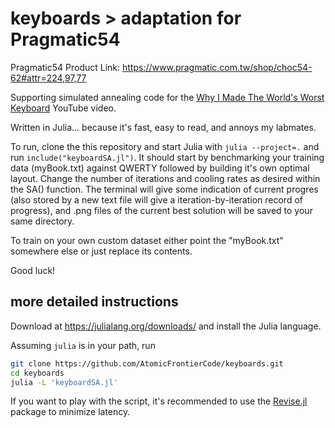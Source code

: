 # keyboards > adaptation for Pragmatic54

Pragmatic54 Product Link:
https://www.pragmatic.com.tw/shop/choc54-62#attr=224,97,77


Supporting simulated annealing code for the [Why I Made The World's Worst Keyboard](https://youtu.be/188fipF-i5I) YouTube video.

Written in Julia... because it's fast, easy to read, and annoys my labmates.

To run, clone the this repository and start Julia with `julia
--project=.` and run `include("keyboardSA.jl")`. It should start by
benchmarking your training data (myBook.txt) against QWERTY followed by building
it's own optimal layout. Change the number of iterations and cooling rates as
desired within the SA() function. The terminal will give some indication of
current progres (also stored by a new text file will give a
iteration-by-iteration record of progress), and .png files of the current best
solution will be saved to your same directory.

To train on your own custom dataset either point the "myBook.txt" somewhere else or just replace its contents.

Good luck!

## more detailed instructions

Download at https://julialang.org/downloads/ and install the Julia language.

Assuming `julia` is in your path, run

```bash
git clone https://github.com/AtomicFrontierCode/keyboards.git
cd keyboards
julia -L 'keyboardSA.jl'
```

If you want to play with the script, it's recommended to use the
[Revise.jl](https://github.com/timholy/Revise.jl) package to minimize latency.
